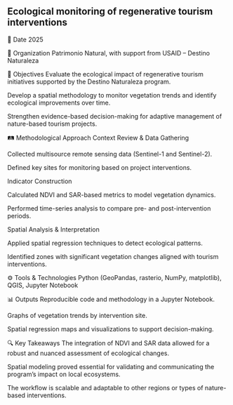 ## Ecological monitoring of regenerative tourism interventions

📅 Date
2025

🏢 Organization
Patrimonio Natural, with support from USAID – Destino Naturaleza

🎯 Objectives
Evaluate the ecological impact of regenerative tourism initiatives supported by the Destino Naturaleza program.

Develop a spatial methodology to monitor vegetation trends and identify ecological improvements over time.

Strengthen evidence-based decision-making for adaptive management of nature-based tourism projects.

🛤️ Methodological Approach
Context Review & Data Gathering

Collected multisource remote sensing data (Sentinel-1 and Sentinel-2).

Defined key sites for monitoring based on project interventions.

Indicator Construction

Calculated NDVI and SAR-based metrics to model vegetation dynamics.

Performed time-series analysis to compare pre- and post-intervention periods.

Spatial Analysis & Interpretation

Applied spatial regression techniques to detect ecological patterns.

Identified zones with significant vegetation changes aligned with tourism interventions.

⚙️ Tools & Technologies
Python (GeoPandas, rasterio, NumPy, matplotlib), QGIS, Jupyter Notebook

📊 Outputs
Reproducible code and methodology in a Jupyter Notebook.

Graphs of vegetation trends by intervention site.

Spatial regression maps and visualizations to support decision-making.

🔍 Key Takeaways
The integration of NDVI and SAR data allowed for a robust and nuanced assessment of ecological changes.

Spatial modeling proved essential for validating and communicating the program’s impact on local ecosystems.

The workflow is scalable and adaptable to other regions or types of nature-based interventions.
